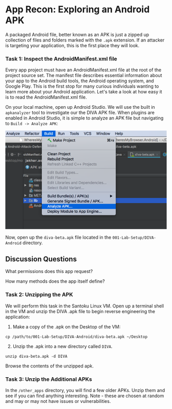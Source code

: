 # App Recon: Exploring an Android APK
A packaged Android file, better known as an APK is just a zipped up collection of files and folders marked with the `.apk` extension. If an attacker is targeting your application, this is the first place they will look.

### Task 1: Inspect the AndroidManifest.xml file

Every app project must have an AndroidManifest.xml file at the root of the project source set. The manifest file describes essential information about your app to the Android build tools, the Android operating system, and Google Play. This is the first stop for many curious individuals wanting to learn more about your Android application. Let's take a look at how easy it is to read the AndroidManifest.xml file. 

On your local machine, open up Android Studio. We will use the built in `apkanalyzer` tool to investigate our the DIVA APK file. When plugins are enabled in Android Studio, it is simple to analyze an APK file but navigating to `Build -> Analyze APK`:

![Analyze APK](../images/analyze_apk.png?raw=true "Analyze APK")

Now, open up the `diva-beta.apk` file located in the `001-Lab-Setup/DIVA-Android` directory.

## Discussion Questions
What permissions does this app request?

How many methods does the app itself define?


### Task 2: Unzipping the APK
We will perform this task in the Santoku Linux VM. Open up a terminal shell in the VM and unzip the DIVA .apk file to begin reverse engineering the application:

1. Make a copy of the .apk on the Desktop of the VM:
```
cp /path/to/001-Lab-Setup/DIVA-Android/diva-beta.apk ~/Desktop
```

2. Unzip the .apk into a new directory called `DIVA`. 
```
unzip diva-beta.apk -d DIVA
```

Browse the contents of the unzipped apk.

### Task 3: Unzip the Additional APKs
In the `/other_apps` directory, you will find a few older APKs. Unzip them and see if you can find anything interesting. Note - these are chosen at random and may or may not have issues or vulnerabilities. 


